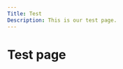 ```yaml
---
Title: Test
Description: This is our test page.
---
```


Test page
==================

<div class = "first-box">
</div>

<div class = "second-box">
</div>

<div class = "third-box">
</div>

<div class = "fourth-box">
</div>